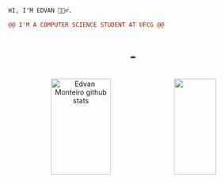 ```diff
HI, I'M EDVAN 🧘🏽‍♂️.

@@ I'M A COMPUTER SCIENCE STUDENT AT UFCG @@
```
<h1 align="center">
  <p> - </p>
</h1>

<div align="center">  
  <img width="49%" height="195px" src="https://github-readme-stats.vercel.app/api?username=edvaaaan&show_icons=true&count_private=true&hide_border=true&title_color=D8BFD8&icon_color=D8BFD8&text_color=D8BFD8&bg_color=0d1117" alt="Edvan Monteiro github stats" /> 
  <img width="41%" height="195px" src="https://github-readme-stats.vercel.app/api/top-langs/?username=edvaaaan&layout=compact&hide_border=true&title_color=D8BFD8&text_color=D8BFD8&bg_color=0d1117" />
</div>
